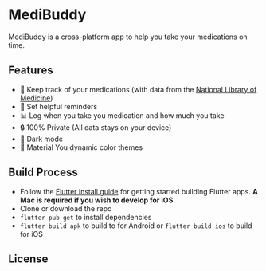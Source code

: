 # MediBuddy

MediBuddy is a cross-platform app to help you take your medications on time.

## Features

- 💊 Keep track of your medications (with data from the [National Library of Medicine](https://lhncbc.nlm.nih.gov/RxNav/APIs/api-RxNorm.getDisplayTerms.html))
- 🔔 Set helpful reminders
- 📊 Log when you take you medication and how much you take
- 🔒 100% Private (All data stays on your device)
- 🌙 Dark mode
- 🌈 Material You dynamic color themes

## Build Process

- Follow the [Flutter install guide](https://docs.flutter.dev/get-started/install) for getting started building Flutter apps. **A Mac is required if you wish to develop for iOS.**
- Clone or download the repo
- `flutter pub get` to install dependencies
- `flutter build apk` to build to for Android or `flutter build ios` to build for iOS

## License
